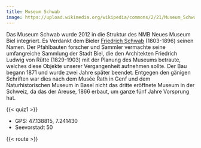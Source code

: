 ```yaml
---
title: Museum Schwab
image: https://upload.wikimedia.org/wikipedia/commons/2/21/Museum_Schwab_Biel_01_09.jpg
---
```


Das Museum Schwab wurde 2012 in die Struktur des NMB Neues Museum Biel integriert. Es Verdankt dem Bieler [Friedrich Schwab](https://hls-dhs-dss.ch/de/articles/027767/2012-11-21/) (1803-1896) seinen Namen. Der Pfahlbauten forscher und Sammler vermachte seine umfangreiche Sammlung der Stadt Biel, die den Architekten Friedrich Ludwig von Rütte (1829-1903) mit der Planung des Museums betraute, welches diese Objekte unserer Vergangenheit aufnehmen sollte. Der Bau begann 1871 und wurde zwei Jahre später beendet. Entgegen den gänigen Schriften war dies nach dem Musée Rath in Genf und dem Naturhistorischen Museum in Basel nicht das dritte eröffnete Museum in der Schweiz, da das der Areuse, 1866 erbaut, um ganze fünf Jahre Vorsprung hat. 

{{< quiz1 >}}

- GPS: 47.138815, 7.241430
- Seevorstadt 50



{{< route >}}


  
